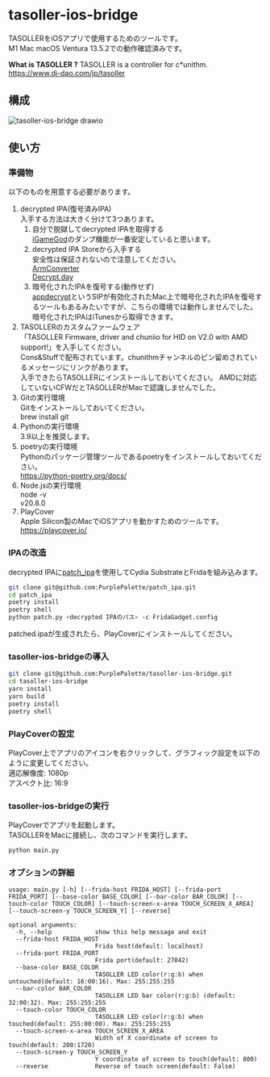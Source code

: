 # tasoller-ios-bridge

TASOLLERをiOSアプリで使用するためのツールです。\
M1 Mac macOS Ventura 13.5.2での動作確認済みです。

**What is TASOLLER ?**
TASOLLER is a controller for c\*unithm.\
https://www.dj-dao.com/jp/tasoller

## 構成

![tasoller-ios-bridge drawio](https://github.com/PurplePalette/tasoller-ios-bridge/assets/16555696/6a7846f6-e1dc-448f-b86c-219142fec72c)

## 使い方

### 準備物

以下のものを用意する必要があります。

1. decrypted IPA(復号済みIPA)\
   入手する方法は大きく分けて3つあります。
   1. 自分で脱獄してdecrypted IPAを取得する\
      [iGameGod](https://igamegod.app/)のダンプ機能が一番安定していると思います。
   2. decrypted IPA Storeから入手する\
      安全性は保証されないので注意してください。\
      [ArmConverter](https://armconverter.com/decryptedappstore/jp)\
      [Decrypt.day](https://decrypt.day/)
   3. 暗号化されたIPAを復号する(動作せず)\
      [appdecrypt](https://github.com/paradiseduo/appdecrypt)というSIPが有効化されたMac上で暗号化されたIPAを復号するツールもあるみたいですが、こちらの環境では動作しませんでした。\
      暗号化されたIPAはiTunesから取得できます。
2. TASOLLERのカスタムファームウェア\
   「TASOLLER Firmware, driver and chuniio for HID on V2.0 with AMD support!」を入手してください。\
   Cons\&Stuffで配布されています。chunithmチャンネルのピン留めされているメッセージにリンクがあります。\
   入手できたらTASOLLERにインストールしておいてください。
   AMDに対応していないCFWだとTASOLLERがMacで認識しませんでした。
3. Gitの実行環境\
   Gitをインストールしておいてください。\
   brew install git
4. Pythonの実行環境\
   3.9以上を推奨します。
5. poetryの実行環境\
   Pythonのパッケージ管理ツールであるpoetryをインストールしておいてください。\
   https://python-poetry.org/docs/
6. Node.jsの実行環境\
   node -v\
   v20.8.0
7. PlayCover\
   Apple Silicon製のMacでiOSアプリを動かすためのツールです。
   https://playcover.io/

### IPAの改造

decrypted IPAに[patch\_ipa](https://github.com/PurplePalette/patch_ipa)を使用してCydia SubstrateとFridaを組み込みます。

```bash
git clone git@github.com:PurplePalette/patch_ipa.git
cd patch_ipa
poetry install
poetry shell
python patch.py <decrypted IPAのパス> -c FridaGadget.config
```

patched.ipaが生成されたら、PlayCoverにインストールしてください。

### tasoller-ios-bridgeの導入

```bash
git clone git@github.com:PurplePalette/tasoller-ios-bridge.git
cd tasoller-ios-bridge
yarn install
yarn build
poetry install
poetry shell
```

### PlayCoverの設定

PlayCover上でアプリのアイコンを右クリックして、グラフィック設定を以下のように変更してください。\
適応解像度: 1080p\
アスペクト比: 16:9

### tasoller-ios-bridgeの実行

PlayCoverでアプリを起動します。\
TASOLLERをMacに接続し、次のコマンドを実行します。

```bash
python main.py
```

### オプションの詳細

```
usage: main.py [-h] [--frida-host FRIDA_HOST] [--frida-port FRIDA_PORT] [--base-color BASE_COLOR] [--bar-color BAR_COLOR] [--touch-color TOUCH_COLOR] [--touch-screen-x-area TOUCH_SCREEN_X_AREA] [--touch-screen-y TOUCH_SCREEN_Y] [--reverse]

optional arguments:
  -h, --help            show this help message and exit
  --frida-host FRIDA_HOST
                        Frida host(default: localhost)
  --frida-port FRIDA_PORT
                        Frida port(default: 27042)
  --base-color BASE_COLOR
                        TASOLLER LED color(r:g:b) when untouched(default: 16:00:16). Max: 255:255:255
  --bar-color BAR_COLOR
                        TASOLLER LED bar color(r:g:b) (default: 32:00:32). Max: 255:255:255
  --touch-color TOUCH_COLOR
                        TASOLLER LED color(r:g:b) when touched(default: 255:00:00). Max: 255:255:255
  --touch-screen-x-area TOUCH_SCREEN_X_AREA
                        Width of X coordinate of screen to touch(default: 200:1720)
  --touch-screen-y TOUCH_SCREEN_Y
                        Y coordinate of screen to touch(default: 800)
  --reverse             Reverse of touch screen(default: False)
```
